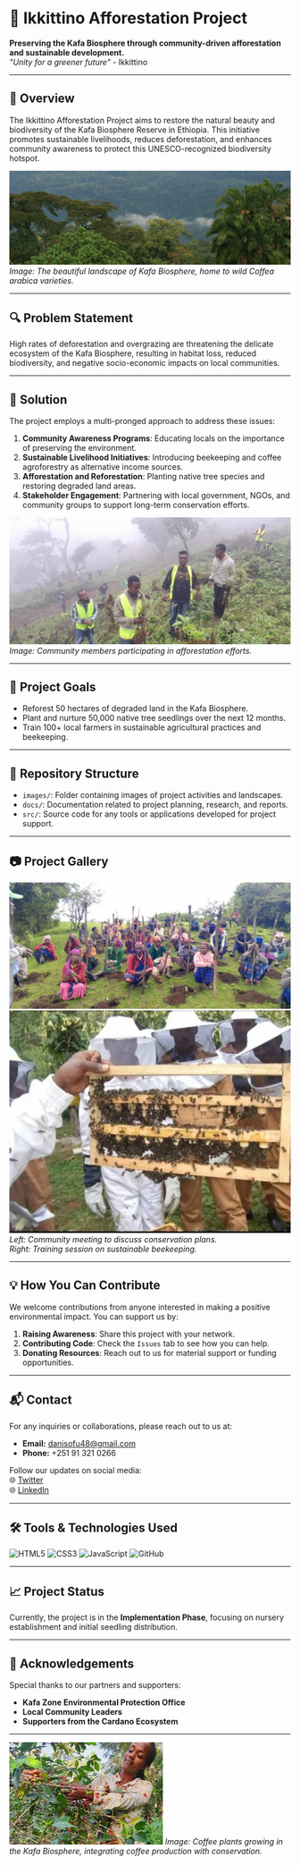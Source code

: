 # 🌳 Ikkittino Afforestation Project

**Preserving the Kafa Biosphere through community-driven afforestation and sustainable development.**  
_"Unity for a greener future"_ - Ikkittino

---

## 📜 Overview

The Ikkittino Afforestation Project aims to restore the natural beauty and biodiversity of the Kafa Biosphere Reserve in Ethiopia. This initiative promotes sustainable livelihoods, reduces deforestation, and enhances community awareness to protect this UNESCO-recognized biodiversity hotspot.

![Kafa Forest](images/kafa_forest.jpg)
*Image: The beautiful landscape of Kafa Biosphere, home to wild Coffea arabica varieties.*

---

## 🔍 Problem Statement

High rates of deforestation and overgrazing are threatening the delicate ecosystem of the Kafa Biosphere, resulting in habitat loss, reduced biodiversity, and negative socio-economic impacts on local communities.

---

## 🌱 Solution

The project employs a multi-pronged approach to address these issues:
1. **Community Awareness Programs**: Educating locals on the importance of preserving the environment.
2. **Sustainable Livelihood Initiatives**: Introducing beekeeping and coffee agroforestry as alternative income sources.
3. **Afforestation and Reforestation**: Planting native tree species and restoring degraded land areas.
4. **Stakeholder Engagement**: Partnering with local government, NGOs, and community groups to support long-term conservation efforts.

![Afforestation Activity](images/afforestation_activity.jpg)
*Image: Community members participating in afforestation efforts.*

---

## 🎯 Project Goals

- Reforest 50 hectares of degraded land in the Kafa Biosphere.
- Plant and nurture 50,000 native tree seedlings over the next 12 months.
- Train 100+ local farmers in sustainable agricultural practices and beekeeping.

---

## 📂 Repository Structure

- `images/`: Folder containing images of project activities and landscapes.
- `docs/`: Documentation related to project planning, research, and reports.
- `src/`: Source code for any tools or applications developed for project support.

---

## 📷 Project Gallery

![Community Meeting](images/community_meeting.jpg) ![Beekeeping Training](images/beekeeping_training.jpg)  
*Left: Community meeting to discuss conservation plans.*  
*Right: Training session on sustainable beekeeping.*

---

## 💡 How You Can Contribute

We welcome contributions from anyone interested in making a positive environmental impact. You can support us by:
1. **Raising Awareness**: Share this project with your network.
2. **Contributing Code**: Check the `Issues` tab to see how you can help.
3. **Donating Resources**: Reach out to us for material support or funding opportunities.

---

## 📬 Contact

For any inquiries or collaborations, please reach out to us at:  
- **Email:** danisofu48@gmail.com  
- **Phone:** +251 91 321 0266  

Follow our updates on social media:  
🌐 [Twitter](https://twitter.com/ikkittino)  
🌐 [LinkedIn](https://linkedin.com/in/ikkittino)

---

## 🛠️ Tools & Technologies Used

![HTML5](https://img.shields.io/badge/HTML5-%23E34F26.svg?style=for-the-badge&logo=html5&logoColor=white) 
![CSS3](https://img.shields.io/badge/CSS3-%231572B6.svg?style=for-the-badge&logo=css3&logoColor=white) 
![JavaScript](https://img.shields.io/badge/JavaScript-%23F7DF1E.svg?style=for-the-badge&logo=javascript&logoColor=black) 
![GitHub](https://img.shields.io/badge/GitHub-%2312100E.svg?style=for-the-badge&logo=github&logoColor=white)

---

## 📈 Project Status

Currently, the project is in the **Implementation Phase**, focusing on nursery establishment and initial seedling distribution.

---

## 🤝 Acknowledgements

Special thanks to our partners and supporters:  
- **Kafa Zone Environmental Protection Office**  
- **Local Community Leaders**  
- **Supporters from the Cardano Ecosystem**

---

![Kafa Coffee](images/kafa_coffee.jpg)
*Image: Coffee plants growing in the Kafa Biosphere, integrating coffee production with conservation.*
